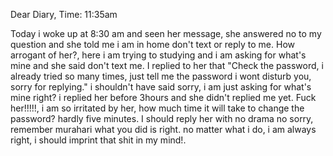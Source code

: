 Dear Diary,
Time: 11:35am

Today i woke up at 8:30 am and seen her message, she answered no to my question and she told me i am in home don't text or reply to me. How arrogant of her?, here i am trying to studying and i am asking for what's mine and she said don't text me. I replied to her that "Check the password, i already tried so many times, just tell me the password i wont disturb you, sorry for replying." i shouldn't have said sorry, i am just asking for what's mine right? i replied her before 3hours and she didn't replied me yet. Fuck her!!!!!, i am so irritated by her, how much time it will take to change the password? hardly five minutes. I should reply her with no drama no sorry, remember murahari what you did is right. no matter what i do, i am always right, i should imprint that shit in my mind!.  